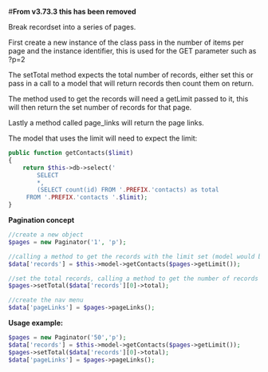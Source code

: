 #**From v3.73.3 this has been removed**

Break recordset into a series of pages.

First create a new instance of the class pass in the number of items per page and the instance identifier, this is used for the GET parameter such as ?p=2

The setTotal method expects the total number of records, either set this or pass in a call to a model that will return records then count them on return.

The method used to get the records will need a getLimit passed to it, this will then return the set number of records for that page.

Lastly a method called page_links will return the page links.

The model that uses the limit will need to expect the limit:

```php
public function getContacts($limit)
{
    return $this->db->select('
        SELECT 
        *,
        (SELECT count(id) FROM '.PREFIX.'contacts) as total
     FROM '.PREFIX.'contacts '.$limit);
}
```

**Pagination concept**

```php
//create a new object
$pages = new Paginator('1', 'p');

//calling a method to get the records with the limit set (model would be the var holding the model data)
$data['records'] = $this->model->getContacts($pages->getLimit());

//set the total records, calling a method to get the number of records from a model
$pages->setTotal($data['records'][0]->total);

//create the nav menu
$data['pageLinks'] = $pages->pageLinks();
```

**Usage example:**

```php
$pages = new Paginator('50','p');
$data['records'] = $this->model->getContacts($pages->getLimit());
$pages->setTotal($data['records'][0]->total);  
$data['pageLinks'] = $pages->pageLinks();
```
